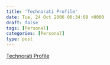 ```yaml
---
title: 'Technorati Profile'
date: Tue, 24 Oct 2006 00:34:09 +0000
draft: false
tags: [Personal]
categories: [Personal]
type: post
---
```


[Technorati Profile](http://www.technorati.com/claim/8nyi4djwy2)